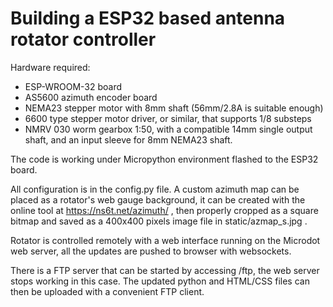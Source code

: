 # Building a ESP32 based antenna rotator controller

Hardware required:
- ESP-WROOM-32 board
- AS5600 azimuth encoder board
- NEMA23 stepper motor with 8mm shaft (56mm/2.8A is suitable enough) 
- 6600 type stepper motor driver, or similar, that supports 1/8 substeps
- NMRV 030 worm gearbox 1:50, with a compatible 14mm single output shaft, and an input sleeve for 8mm NEMA23 shaft.

The code is working under Micropython environment flashed to the ESP32 board.

All configuration is in the config.py file. A custom azimuth map can be placed as a rotator's web gauge background, it can be created with the online tool at https://ns6t.net/azimuth/ , then properly cropped as a square bitmap and saved as a 400x400 pixels image file in static/azmap_s.jpg .

Rotator is controlled remotely with a web interface running on the Microdot web server, all the updates are pushed to browser with websockets.

There is a FTP server that can be started by accessing /ftp, the web server stops working in this case. The updated python and HTML/CSS files can then be uploaded with a convenient FTP client.
